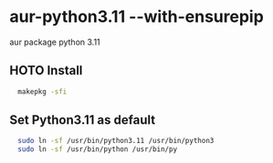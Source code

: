 # aur-python3.11 --with-ensurepip
aur package python 3.11

## HOTO Install

```sh
  makepkg -sfi
```

## Set Python3.11 as default

```sh
  sudo ln -sf /usr/bin/python3.11 /usr/bin/python3
  sudo ln -sf /usr/bin/python /usr/bin/py
```
